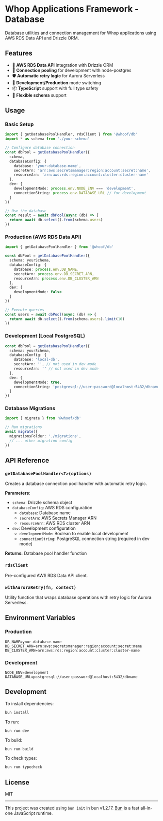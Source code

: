 # Whop Applications Framework - Database

Database utilities and connection management for Whop applications using AWS RDS Data API and Drizzle ORM.

## Features

- 🚀 **AWS RDS Data API** integration with Drizzle ORM
- 🔄 **Connection pooling** for development with node-postgres
- 🛡️ **Automatic retry logic** for Aurora Serverless
- 🔧 **Development/Production** mode switching
- 📦 **TypeScript** support with full type safety
- 🔌 **Flexible schema** support

## Usage

### Basic Setup

```ts
import { getDatabasePoolHandler, rdsClient } from '@whoof/db'
import * as schema from './your-schema'

// Configure database connection
const dbPool = getDatabasePoolHandler({
  schema,
  databaseConfig: {
    database: 'your-database-name',
    secretArn: 'arn:aws:secretsmanager:region:account:secret:name',
    resourceArn: 'arn:aws:rds:region:account:cluster:cluster-name'
  },
  dev: {
    developmentMode: process.env.NODE_ENV === 'development',
    connectionString: process.env.DATABASE_URL // for development
  }
})

// Use the database
const result = await dbPool(async (db) => {
  return await db.select().from(schema.users)
})
```

### Production (AWS RDS Data API)

```ts
import { getDatabasePoolHandler } from '@whoof/db'

const dbPool = getDatabasePoolHandler({
  schema: yourSchema,
  databaseConfig: {
    database: process.env.DB_NAME,
    secretArn: process.env.DB_SECRET_ARN,
    resourceArn: process.env.DB_CLUSTER_ARN
  },
  dev: {
    developmentMode: false
  }
})

// Execute queries
const users = await dbPool(async (db) => {
  return await db.select().from(schema.users).limit(10)
})
```

### Development (Local PostgreSQL)

```ts
const dbPool = getDatabasePoolHandler({
  schema: yourSchema,
  databaseConfig: {
    database: 'local-db',
    secretArn: '', // not used in dev mode
    resourceArn: '' // not used in dev mode
  },
  dev: {
    developmentMode: true,
    connectionString: 'postgresql://user:password@localhost:5432/dbname'
  }
})
```

### Database Migrations

```ts
import { migrate } from '@whoof/db'

// Run migrations
await migrate({
  migrationsFolder: './migrations',
  // ... other migration config
})
```

## API Reference

### `getDatabasePoolHandler<T>(options)`

Creates a database connection pool handler with automatic retry logic.

**Parameters:**
- `schema`: Drizzle schema object
- `databaseConfig`: AWS RDS configuration
  - `database`: Database name
  - `secretArn`: AWS Secrets Manager ARN
  - `resourceArn`: AWS RDS cluster ARN
- `dev`: Development configuration
  - `developmentMode`: Boolean to enable local development
  - `connectionString`: PostgreSQL connection string (required in dev mode)

**Returns:** Database pool handler function

### `rdsClient`

Pre-configured AWS RDS Data API client.

### `withAuroraRetry(fn, context)`

Utility function that wraps database operations with retry logic for Aurora Serverless.

## Environment Variables

### Production
```env
DB_NAME=your-database-name
DB_SECRET_ARN=arn:aws:secretsmanager:region:account:secret:name
DB_CLUSTER_ARN=arn:aws:rds:region:account:cluster:cluster-name
```

### Development
```env
NODE_ENV=development
DATABASE_URL=postgresql://user:password@localhost:5432/dbname
```

## Development

To install dependencies:

```bash
bun install
```

To run:

```bash
bun run dev
```

To build:

```bash
bun run build
```

To check types:

```bash
bun run typecheck
```

## License

MIT

---

This project was created using `bun init` in bun v1.2.17. [Bun](https://bun.sh) is a fast all-in-one JavaScript runtime.
